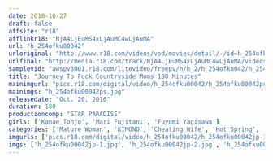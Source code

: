 ```yaml
---
date: 2018-10-27
draft: false
affsite: "r18"
afflinkr18: "NjA4LjEuMS4xLjAuMC4wLjAuMA"
url: "h_254ofku00042"
urloriginal: "http://www.r18.com/videos/vod/movies/detail/-/id=h_254ofku00042"
urlfinal: "http://media.r18.com/track/NjA4LjEuMS4xLjAuMC4wLjAuMA/videos/vod/movies/detail/-/id=h_254ofku00042"
samplevid: "awspv3001.r18.com/litevideo/freepv/h/h_2/h_254ofku042/h_254ofku042_dmb_w.mp4"
title: "Journey To Fuck Countryside Moms 180 Minutes"
mainimgurl: "pics.r18.com/digital/video/h_254ofku00042/h_254ofku00042ps.jpg"
mainimgs: "h_254ofku00042ps.jpg"
releasedate: "Oct. 20, 2016"
duration: 180
productioncomp: "STAR PARADISE"
girls: ['Kanae Tohjo', 'Mari Fujitani', 'Fuyumi Yagisawa']
categories: ['Mature Woman', 'KIMONO', 'Cheating Wife', 'Hot Spring', 'Hi-Def']
imgurls: ['pics.r18.com/digital/video/h_254ofku00042/h_254ofku00042jp-1.jpg', 'pics.r18.com/digital/video/h_254ofku00042/h_254ofku00042jp-2.jpg', 'pics.r18.com/digital/video/h_254ofku00042/h_254ofku00042jp-3.jpg', 'pics.r18.com/digital/video/h_254ofku00042/h_254ofku00042jp-4.jpg', 'pics.r18.com/digital/video/h_254ofku00042/h_254ofku00042jp-5.jpg', 'pics.r18.com/digital/video/h_254ofku00042/h_254ofku00042jp-6.jpg', 'pics.r18.com/digital/video/h_254ofku00042/h_254ofku00042jp-7.jpg', 'pics.r18.com/digital/video/h_254ofku00042/h_254ofku00042jp-8.jpg', 'pics.r18.com/digital/video/h_254ofku00042/h_254ofku00042jp-9.jpg', 'pics.r18.com/digital/video/h_254ofku00042/h_254ofku00042jp-10.jpg', 'pics.r18.com/digital/video/h_254ofku00042/h_254ofku00042jp-11.jpg', 'pics.r18.com/digital/video/h_254ofku00042/h_254ofku00042jp-12.jpg', 'pics.r18.com/digital/video/h_254ofku00042/h_254ofku00042jp-13.jpg', 'pics.r18.com/digital/video/h_254ofku00042/h_254ofku00042jp-14.jpg', 'pics.r18.com/digital/video/h_254ofku00042/h_254ofku00042jp-15.jpg', 'pics.r18.com/digital/video/h_254ofku00042/h_254ofku00042jp-16.jpg', 'pics.r18.com/digital/video/h_254ofku00042/h_254ofku00042jp-17.jpg', 'pics.r18.com/digital/video/h_254ofku00042/h_254ofku00042jp-18.jpg', 'pics.r18.com/digital/video/h_254ofku00042/h_254ofku00042jp-19.jpg', 'pics.r18.com/digital/video/h_254ofku00042/h_254ofku00042jp-20.jpg']
imgs: ['h_254ofku00042jp-1.jpg', 'h_254ofku00042jp-2.jpg', 'h_254ofku00042jp-3.jpg', 'h_254ofku00042jp-4.jpg', 'h_254ofku00042jp-5.jpg', 'h_254ofku00042jp-6.jpg', 'h_254ofku00042jp-7.jpg', 'h_254ofku00042jp-8.jpg', 'h_254ofku00042jp-9.jpg', 'h_254ofku00042jp-10.jpg', 'h_254ofku00042jp-11.jpg', 'h_254ofku00042jp-12.jpg', 'h_254ofku00042jp-13.jpg', 'h_254ofku00042jp-14.jpg', 'h_254ofku00042jp-15.jpg', 'h_254ofku00042jp-16.jpg', 'h_254ofku00042jp-17.jpg', 'h_254ofku00042jp-18.jpg', 'h_254ofku00042jp-19.jpg', 'h_254ofku00042jp-20.jpg']
---
```

